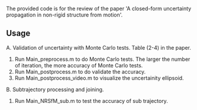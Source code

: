 The provided code is for the review of the paper 'A closed-form uncertainty propagation in non-rigid structure from motion'.

     

## Usage ##
A. Validation of uncertainty with Monte Carlo tests. Table (2-4) in the paper.      
1. Run Main_preprocess.m   to do Monte Carlo tests. The larger the number of iteration, the more accuracy of Monte Carlo tests.      
2. Run Main_postprocess.m to do validate the accuracy.     
3. Run Main_postprocess_video.m to visualize the uncertainity ellipsoid.   

B. Subtrajectory processing and joining.    
1. Run Main_NRSfM_sub.m to test the accuracy of sub trajectory.      
      












